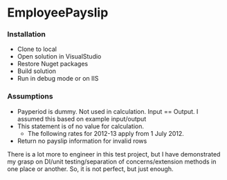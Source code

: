 # EmployeePayslip

### Installation
- Clone to local
- Open solution in VisualStudio
- Restore Nuget packages
- Build solution
- Run in debug mode or on IIS

### Assumptions
- Payperiod is dummy. Not used in calculation. Input == Output. I assumed this based on example input/output
- This statement is of no value for calculation. 
  - The following rates for 2012-13 apply from 1 July 2012.
- Return no payslip information for invalid rows

There is a lot more to engineer in this test project, but I have demonstrated my grasp on DI/unit testing/separation of concerns/extension methods in one place or another. So, it is not perfect, but just enough.
